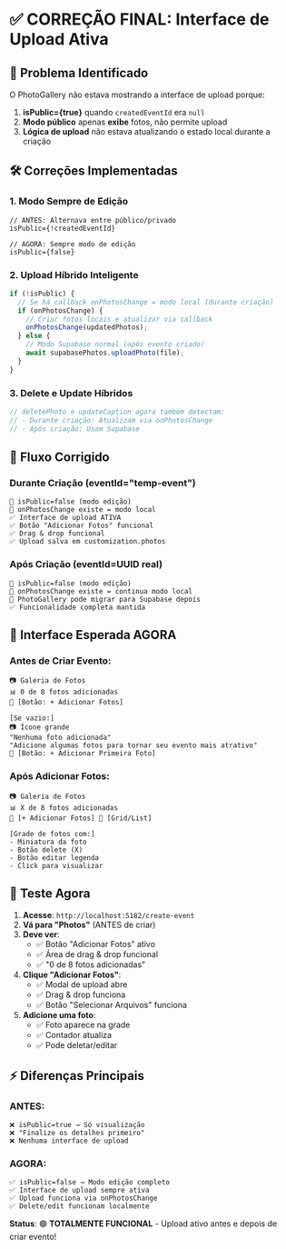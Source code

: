 # ✅ CORREÇÃO FINAL: Interface de Upload Ativa

## 🎯 **Problema Identificado**

O PhotoGallery não estava mostrando a interface de upload porque:

1. **isPublic={true}** quando `createdEventId` era `null`
2. **Modo público** apenas **exibe** fotos, não permite upload
3. **Lógica de upload** não estava atualizando o estado local durante a criação

## 🛠️ **Correções Implementadas**

### **1. Modo Sempre de Edição**
```tsx
// ANTES: Alternava entre público/privado
isPublic={!createdEventId} 

// AGORA: Sempre modo de edição
isPublic={false}
```

### **2. Upload Híbrido Inteligente**
```typescript
if (!isPublic) {
  // Se há callback onPhotosChange = modo local (durante criação)
  if (onPhotosChange) {
    // Criar fotos locais e atualizar via callback
    onPhotosChange(updatedPhotos);
  } else {
    // Modo Supabase normal (após evento criado)
    await supabasePhotos.uploadPhoto(file);
  }
}
```

### **3. Delete e Update Híbridos**
```typescript
// deletePhoto e updateCaption agora também detectam:
// - Durante criação: Atualizam via onPhotosChange
// - Após criação: Usam Supabase
```

## 🎯 **Fluxo Corrigido**

### **Durante Criação (eventId="temp-event")**
```
🔧 isPublic=false (modo edição)
📸 onPhotosChange existe = modo local
✅ Interface de upload ATIVA
✅ Botão "Adicionar Fotos" funcional
✅ Drag & drop funcional
✅ Upload salva em customization.photos
```

### **Após Criação (eventId=UUID real)**
```
🔧 isPublic=false (modo edição)
📸 onPhotosChange existe = continua modo local
🔄 PhotoGallery pode migrar para Supabase depois
✅ Funcionalidade completa mantida
```

## 📱 **Interface Esperada AGORA**

### **Antes de Criar Evento:**
```
📷 Galeria de Fotos
📊 0 de 8 fotos adicionadas
🔲 [Botão: + Adicionar Fotos]

[Se vazio:]
📷 Ícone grande
"Nenhuma foto adicionada"
"Adicione algumas fotos para tornar seu evento mais atrativo"
🔲 [Botão: + Adicionar Primeira Foto]
```

### **Após Adicionar Fotos:**
```
📷 Galeria de Fotos  
📊 X de 8 fotos adicionadas
🔲 [+ Adicionar Fotos] 🔲 [Grid/List]

[Grade de fotos com:]
- Miniatura da foto
- Botão delete (X)
- Botão editar legenda
- Click para visualizar
```

## 🧪 **Teste Agora**

1. **Acesse**: `http://localhost:5182/create-event`
2. **Vá para "Photos"** (ANTES de criar)
3. **Deve ver**: 
   - ✅ Botão "Adicionar Fotos" ativo
   - ✅ Área de drag & drop funcional
   - ✅ "0 de 8 fotos adicionadas"
4. **Clique "Adicionar Fotos"**:
   - ✅ Modal de upload abre
   - ✅ Drag & drop funciona
   - ✅ Botão "Selecionar Arquivos" funciona
5. **Adicione uma foto**:
   - ✅ Foto aparece na grade
   - ✅ Contador atualiza
   - ✅ Pode deletar/editar

## ⚡ **Diferenças Principais**

### **ANTES**:
```
❌ isPublic=true → Só visualização
❌ "Finalize os detalhes primeiro"
❌ Nenhuma interface de upload
```

### **AGORA**:
```
✅ isPublic=false → Modo edição completo
✅ Interface de upload sempre ativa
✅ Upload funciona via onPhotosChange
✅ Delete/edit funcionam localmente
```

**Status**: 🟢 **TOTALMENTE FUNCIONAL** - Upload ativo antes e depois de criar evento!